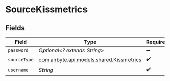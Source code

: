 # SourceKissmetrics


## Fields

| Field                                                                           | Type                                                                            | Required                                                                        | Description                                                                     |
| ------------------------------------------------------------------------------- | ------------------------------------------------------------------------------- | ------------------------------------------------------------------------------- | ------------------------------------------------------------------------------- |
| `password`                                                                      | *Optional<? extends String>*                                                    | :heavy_minus_sign:                                                              | N/A                                                                             |
| `sourceType`                                                                    | [com.airbyte.api.models.shared.Kissmetrics](../../models/shared/Kissmetrics.md) | :heavy_check_mark:                                                              | N/A                                                                             |
| `username`                                                                      | *String*                                                                        | :heavy_check_mark:                                                              | N/A                                                                             |